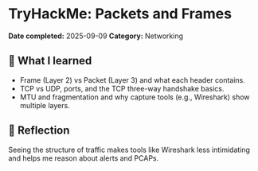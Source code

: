 # TryHackMe: Packets and Frames

**Date completed:** 2025-09-09 
**Category:** Networking

## 🔑 What I learned
- Frame (Layer 2) vs Packet (Layer 3) and what each header contains.
- TCP vs UDP, ports, and the TCP three-way handshake basics.
- MTU and fragmentation and why capture tools (e.g., Wireshark) show multiple layers.

## 🧠 Reflection
Seeing the structure of traffic makes tools like Wireshark less intimidating and helps me reason about alerts and PCAPs.
